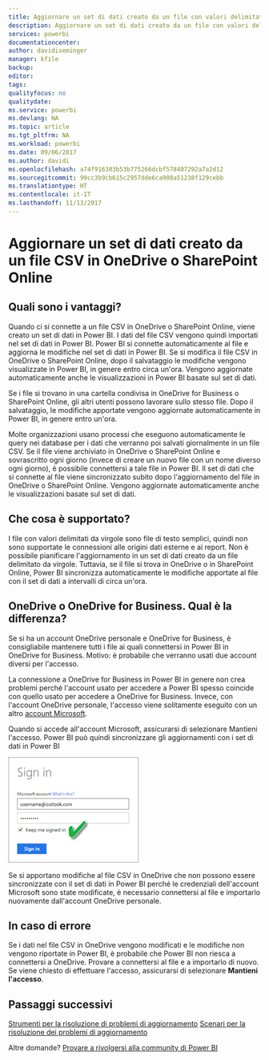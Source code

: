 ```yaml
---
title: Aggiornare un set di dati creato da un file con valori delimitati da virgole (CSV) in OneDrive
description: Aggiornare un set di dati creato da un file con valori delimitati da virgole (CSV) in OneDrive
services: powerbi
documentationcenter: 
author: davidiseminger
manager: kfile
backup: 
editor: 
tags: 
qualityfocus: no
qualitydate: 
ms.service: powerbi
ms.devlang: NA
ms.topic: article
ms.tgt_pltfrm: NA
ms.workload: powerbi
ms.date: 09/06/2017
ms.author: davidi
ms.openlocfilehash: a74f916303b53b775266dcbf578407292a7a2d12
ms.sourcegitcommit: 99cc3b9cb615c2957dde6ca908a51238f129cebb
ms.translationtype: HT
ms.contentlocale: it-IT
ms.lasthandoff: 11/13/2017
---
```

# <a name="refresh-a-dataset-created-from-a-csv-file-on-onedrive-or-sharepoint-online"></a>Aggiornare un set di dati creato da un file CSV in OneDrive o SharePoint Online
## <a name="what-are-the-advantages"></a>Quali sono i vantaggi?
Quando ci si connette a un file CSV in OneDrive o SharePoint Online, viene creato un set di dati in Power BI. I dati del file CSV vengono quindi importati nel set di dati in Power BI. Power BI si connette automaticamente al file e aggiorna le modifiche nel set di dati in Power BI. Se si modifica il file CSV in OneDrive o SharePoint Online, dopo il salvataggio le modifiche vengono visualizzate in Power BI, in genere entro circa un'ora. Vengono aggiornate automaticamente anche le visualizzazioni in Power BI basate sul set di dati.

Se i file si trovano in una cartella condivisa in OneDrive for Business o SharePoint Online, gli altri utenti possono lavorare sullo stesso file. Dopo il salvataggio, le modifiche apportate vengono aggiornate automaticamente in Power BI, in genere entro un'ora.

Molte organizzazioni usano processi che eseguono automaticamente le query nei database per i dati che verranno poi salvati giornalmente in un file CSV. Se il file viene archiviato in OneDrive o SharePoint Online e sovrascritto ogni giorno (invece di creare un nuovo file con un nome diverso ogni giorno), è possibile connettersi a tale file in Power BI. Il set di dati che si connette al file viene sincronizzato subito dopo l'aggiornamento del file in OneDrive o SharePoint Online. Vengono aggiornate automaticamente anche le visualizzazioni basate sul set di dati.

## <a name="whats-supported"></a>Che cosa è supportato?
I file con valori delimitati da virgole sono file di testo semplici, quindi non sono supportate le connessioni alle origini dati esterne e ai report. Non è possibile pianificare l'aggiornamento in un set di dati creato da un file delimitato da virgole. Tuttavia, se il file si trova in OneDrive o in SharePoint Online, Power BI sincronizza automaticamente le modifiche apportate al file con il set di dati a intervalli di circa un'ora.

## <a name="onedrive-or-onedrive-for-business-whats-the-difference"></a>OneDrive o OneDrive for Business. Qual è la differenza?
Se si ha un account OneDrive personale e OneDrive for Business, è consigliabile mantenere tutti i file ai quali connettersi in Power BI in OneDrive for Business. Motivo: è probabile che verranno usati due account diversi per l'accesso.

La connessione a OneDrive for Business in Power BI in genere non crea problemi perché l'account usato per accedere a Power BI spesso coincide con quello usato per accedere a OneDrive for Business. Invece, con l'account OneDrive personale, l'accesso viene solitamente eseguito con un altro [account Microsoft](http://www.microsoft.com/account/default.aspx).

Quando si accede all'account Microsoft, assicurarsi di selezionare Mantieni l'accesso. Power BI può quindi sincronizzare gli aggiornamenti con i set di dati in Power BI

![](media/refresh-csv-file-onedrive/refresh_signin_keepmesignedin.png)

Se si apportano modifiche al file CSV in OneDrive che non possono essere sincronizzate con il set di dati in Power BI perché le credenziali dell'account Microsoft sono state modificate, è necessario connettersi al file e importarlo nuovamente dall'account OneDrive personale.

## <a name="when-things-go-wrong"></a>In caso di errore
Se i dati nel file CSV in OneDrive vengono modificati e le modifiche non vengono riportate in Power BI, è probabile che Power BI non riesca a connettersi a OneDrive. Provare a connettersi al file e a importarlo di nuovo. Se viene chiesto di effettuare l'accesso, assicurarsi di selezionare **Mantieni l'accesso**.

## <a name="next-steps"></a>Passaggi successivi
[Strumenti per la risoluzione di problemi di aggiornamento](service-gateway-onprem-tshoot.md)
[Scenari per la risoluzione dei problemi di aggiornamento](refresh-troubleshooting-refresh-scenarios.md)

Altre domande? [Provare a rivolgersi alla community di Power BI](https://community.powerbi.com/)

